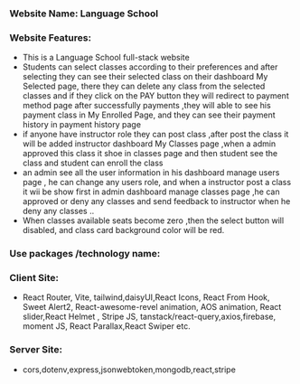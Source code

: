 ### Website Name: Language School
### Website Features:
* This is a Language School full-stack website
* Students can select classes according to their preferences and after    selecting they can see their selected class on their dashboard My Selected page, there they can delete any class from the selected classes and if they click on the PAY button they will redirect to payment method page after successfully payments ,they will able to see his payment class in My Enrolled Page, and they can see their payment history in payment history page
* if anyone have instructor role they can post class ,after post the class it will be added instructor dashboard My Classes page ,when a admin approved this class it shoe in classes page and then student see the class and student can enroll the class
* an admin see all the user information in his dashboard manage users page , he can change any users role, and when a instructor post a class it wii be show first in admin dashboard manage classes page ,he can approved or deny any classes and send feedback to instructor when he deny any classes ..
* When classes available seats become zero ,then the select button will disabled, and class card background color will be red.
### Use packages /technology name:
### Client Site:
* React Router, Vite, tailwind,daisyUI,React Icons, React From Hook, Sweet Alert2, React-awesome-revel animation, AOS animation, React slider,React Helmet , Stripe JS, tanstack/react-query,axios,firebase, moment JS, React Parallax,React Swiper etc.
### Server Site:
* cors,dotenv,express,jsonwebtoken,mongodb,react,stripe
